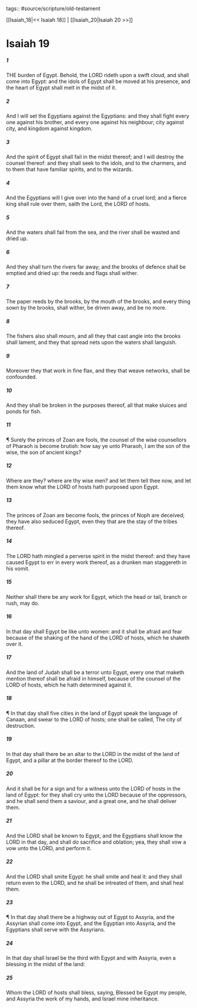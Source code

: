 tags:: #source/scripture/old-testament

[[Isaiah_18|<< Isaiah 18]] | [[Isaiah_20|Isaiah 20 >>]]

# Isaiah 19

##### 1

THE burden of Egypt. Behold, the LORD rideth upon a swift cloud, and shall come into Egypt: and the idols of Egypt shall be moved at his presence, and the heart of Egypt shall melt in the midst of it.

##### 2

And I will set the Egyptians against the Egyptians: and they shall fight every one against his brother, and every one against his neighbour; city against city, and kingdom against kingdom.

##### 3

And the spirit of Egypt shall fail in the midst thereof; and I will destroy the counsel thereof: and they shall seek to the idols, and to the charmers, and to them that have familiar spirits, and to the wizards.

##### 4

And the Egyptians will I give over into the hand of a cruel lord; and a fierce king shall rule over them, saith the Lord, the LORD of hosts.

##### 5

And the waters shall fail from the sea, and the river shall be wasted and dried up.

##### 6

And they shall turn the rivers far away; and the brooks of defence shall be emptied and dried up: the reeds and flags shall wither.

##### 7

The paper reeds by the brooks, by the mouth of the brooks, and every thing sown by the brooks, shall wither, be driven away, and be no more.

##### 8

The fishers also shall mourn, and all they that cast angle into the brooks shall lament, and they that spread nets upon the waters shall languish.

##### 9

Moreover they that work in fine flax, and they that weave networks, shall be confounded.

##### 10

And they shall be broken in the purposes thereof, all that make sluices and ponds for fish.

##### 11

¶ Surely the princes of Zoan are fools, the counsel of the wise counsellors of Pharaoh is become brutish: how say ye unto Pharaoh, I am the son of the wise, the son of ancient kings?

##### 12

Where are they? where are thy wise men? and let them tell thee now, and let them know what the LORD of hosts hath purposed upon Egypt.

##### 13

The princes of Zoan are become fools, the princes of Noph are deceived; they have also seduced Egypt, even they that are the stay of the tribes thereof.

##### 14

The LORD hath mingled a perverse spirit in the midst thereof: and they have caused Egypt to err in every work thereof, as a drunken man staggereth in his vomit.

##### 15

Neither shall there be any work for Egypt, which the head or tail, branch or rush, may do.

##### 16

In that day shall Egypt be like unto women: and it shall be afraid and fear because of the shaking of the hand of the LORD of hosts, which he shaketh over it.

##### 17

And the land of Judah shall be a terror unto Egypt, every one that maketh mention thereof shall be afraid in himself, because of the counsel of the LORD of hosts, which he hath determined against it.

##### 18

¶ In that day shall five cities in the land of Egypt speak the language of Canaan, and swear to the LORD of hosts; one shall be called, The city of destruction.

##### 19

In that day shall there be an altar to the LORD in the midst of the land of Egypt, and a pillar at the border thereof to the LORD.

##### 20

And it shall be for a sign and for a witness unto the LORD of hosts in the land of Egypt: for they shall cry unto the LORD because of the oppressors, and he shall send them a saviour, and a great one, and he shall deliver them.

##### 21

And the LORD shall be known to Egypt, and the Egyptians shall know the LORD in that day, and shall do sacrifice and oblation; yea, they shall vow a vow unto the LORD, and perform it.

##### 22

And the LORD shall smite Egypt: he shall smite and heal it: and they shall return even to the LORD, and he shall be intreated of them, and shall heal them.

##### 23

¶ In that day shall there be a highway out of Egypt to Assyria, and the Assyrian shall come into Egypt, and the Egyptian into Assyria, and the Egyptians shall serve with the Assyrians.

##### 24

In that day shall Israel be the third with Egypt and with Assyria, even a blessing in the midst of the land:

##### 25

Whom the LORD of hosts shall bless, saying, Blessed be Egypt my people, and Assyria the work of my hands, and Israel mine inheritance.
